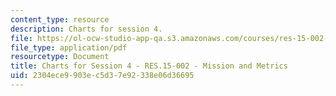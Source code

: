 ```yaml
---
content_type: resource
description: Charts for session 4.
file: https://ol-ocw-studio-app-qa.s3.amazonaws.com/courses/res-15-002-mission-metrics-finance-training-for-federal-credit-program-professionals-summer-2016/2304ece9903ec5d37e92338e06d36695_MITRES15-002SUM16_CHARTS_Session_4.pdf
file_type: application/pdf
resourcetype: Document
title: Charts for Session 4 - RES.15-002 - Mission and Metrics
uid: 2304ece9-903e-c5d3-7e92-338e06d36695
---
```

